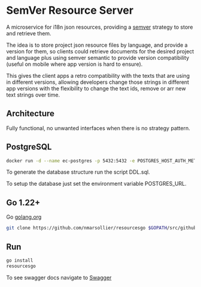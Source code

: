 # SemVer Resource Server

A microservice for i18n json resources, providing a [semver](https://devhints.io/semver) strategy to
store and retrieve them.

The idea is to store project json resource files by language, and provide a version for them,
so clients could retrieve documents for the desired project and language plus using semver semantic
to provide version compatibility (useful on mobile where app version is hard to ensure).

This gives the client apps a retro compatibility with the texts that are using in different versions,
allowing developers change those strings in different app versions with the flexibility to change the
text ids, remove or arr new text strings over time.

## Architecture

Fully functional, no unwanted interfaces when there is no strategy pattern.

## PostgreSQL

```bash
docker run -d --name ec-postgres -p 5432:5432 -e POSTGRES_HOST_AUTH_METHOD=trust postgres:13
```

To generate the database structure run the script DDL.sql.

To setup the database just set the environment variable POSTGRES_URL.

## Go 1.22+

Go [golang.org](https://golang.org/doc/install)

```bash
git clone https://github.com/nmarsollier/resourcesgo $GOPATH/src/github.com/nmarsollier/resourcesgo
```

## Run

```bash
go install
resourcesgo
```

To see swagger docs navigate to [Swagger](http://localhost:3000/docs/index.html)
